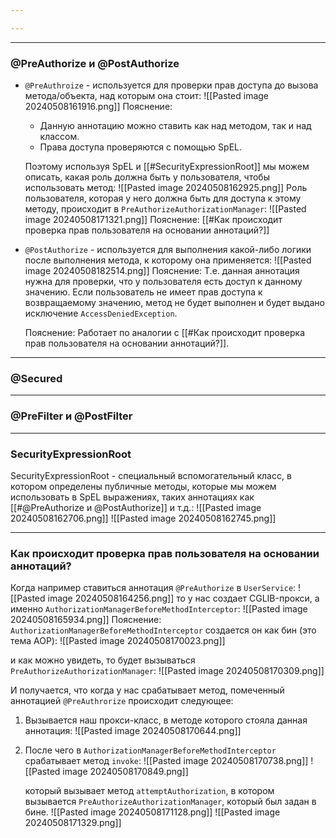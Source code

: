 ```yaml
---

---
```


---
### @PreAuthorize и @PostAuthorize

- `@PreAuthroize` - используется для проверки прав доступа до вызова метода/объекта, над которым она стоит:
	![[Pasted image 20240508161916.png]]
	Пояснение:
	- Данную аннотацию можно ставить как над методом, так и над классом.
	- Права доступа проверяются с помощью SpEL. 

	Поэтому используя SpEL и [[#SecurityExpressionRoot]] мы можем описать, какая роль должна быть у пользователя, чтобы использовать метод:
	![[Pasted image 20240508162925.png]]
	Роль пользователя, которая у него должна быть для доступа к этому методу, происходит в `PreAuthorizeAuthorizationManager`:
	![[Pasted image 20240508171321.png]]
	Пояснение: [[#Как происходит проверка прав пользователя на основании аннотаций?]]
	
- `@PostAuthorize` - используется для выполнения какой-либо логики после выполнения метода, к которому она применяется:
	![[Pasted image 20240508182514.png]]
	Пояснение: Т.е. данная аннотация нужна для проверки, что у пользователя есть доступ к данному значению. Если пользователь не имеет прав доступа к возвращаемому значению, метод не будет выполнен и будет выдано исключение `AccessDeniedException`.

	Пояснение: Работает по аналогии с [[#Как происходит проверка прав пользователя на основании аннотаций?]].

---
### @Secured



---
### @PreFilter и @PostFilter


---

### SecurityExpressionRoot

SecurityExpressionRoot - специальный вспомогательный класс, в котором определены публичные методы, которые мы можем использовать в SpEL выражениях, таких аннотациях как [[#@PreAuthorize и @PostAuthorize]] и т.д.:
![[Pasted image 20240508162706.png]]
![[Pasted image 20240508162745.png]]

---
### Как происходит проверка прав пользователя на основании аннотаций?

Когда например ставиться аннотация `@PreAuthorize` в `UserService`:
![[Pasted image 20240508164256.png]]
то у нас создает CGLIB-прокси, а именно `AuthorizationManagerBeforeMethodInterceptor`:
![[Pasted image 20240508165934.png]]
	Пояснение: `AuthorizationManagerBeforeMethodInterceptor` создается он как бин (это тема AOP):
		![[Pasted image 20240508170023.png]]

и как можно увидеть, то будет вызываться `PreAuthorizeAuthorizationManager`:
![[Pasted image 20240508170309.png]]

И получается, что когда у нас срабатывает метод, помеченный аннотацией `@PreAuthrorize` происходит следующее:
1. Вызывается наш прокси-класс, в методе которого стояла данная аннотация:
	![[Pasted image 20240508170644.png]]

2. После чего в `AuthorizationManagerBeforeMethodInterceptor` срабатывает метод `invoke`:
	![[Pasted image 20240508170738.png]]
	![[Pasted image 20240508170849.png]]

	который вызывает метод `attemptAuthorization`, в котором вызывается `PreAuthorizeAuthorizationManager`, который был задан в бине.
	![[Pasted image 20240508171128.png]]
	![[Pasted image 20240508171329.png]]